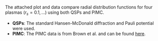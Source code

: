 The attached plot and data compare radial distribution functions for four plasmas ($r_s = 0.1, ...$) using both QSPs and PIMC.

* **QSPs**: The standard Hansen-McDonald diffraction and Pauli potential were used. 
* **PIMC**: The PIMC data is from Brown et al. and can be found [here](https://github.com/etano/3DHEG).

